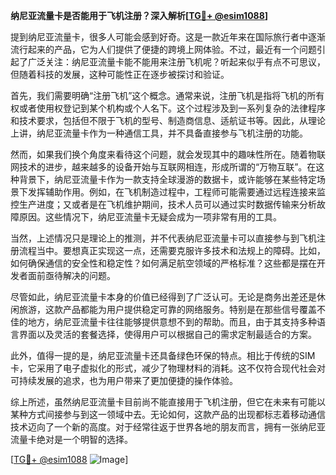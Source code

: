 **纳尼亚流量卡是否能用于飞机注册？深入解析[[TG💪+ @esim1088](https://t.me/s/esim1088)]**

提到纳尼亚流量卡，很多人可能会感到好奇。这是一款近年来在国际旅行者中逐渐流行起来的产品，它为人们提供了便捷的跨境上网体验。不过，最近有一个问题引起了广泛关注：纳尼亚流量卡能不能用来注册飞机呢？听起来似乎有点不可思议，但随着科技的发展，这种可能性正在逐步被探讨和验证。

首先，我们需要明确“注册飞机”这个概念。通常来说，注册飞机是指将飞机的所有权或者使用权登记到某个机构或个人名下。这个过程涉及到一系列复杂的法律程序和技术要求，包括但不限于飞机的型号、制造商信息、适航证书等。因此，从理论上讲，纳尼亚流量卡作为一种通信工具，并不具备直接参与飞机注册的功能。

然而，如果我们换个角度来看待这个问题，就会发现其中的趣味性所在。随着物联网技术的进步，越来越多的设备开始与互联网相连，形成所谓的“万物互联”。在这种背景下，纳尼亚流量卡作为一款支持全球漫游的数据卡，或许能够在某些特定场景下发挥辅助作用。例如，在飞机制造过程中，工程师可能需要通过远程连接来监控生产进度；又或者是在飞机维护期间，技术人员可以通过实时数据传输来分析故障原因。这些情况下，纳尼亚流量卡无疑会成为一项非常有用的工具。

当然，上述情况只是理论上的推测，并不代表纳尼亚流量卡可以直接参与到飞机注册流程当中。要想真正实现这一点，还需要克服许多技术和法规上的障碍。比如，如何确保通信的安全性和稳定性？如何满足航空领域的严格标准？这些都是摆在开发者面前亟待解决的问题。

尽管如此，纳尼亚流量卡本身的价值已经得到了广泛认可。无论是商务出差还是休闲旅游，这款产品都能为用户提供稳定可靠的网络服务。特别是在那些信号覆盖不佳的地方，纳尼亚流量卡往往能够提供意想不到的帮助。而且，由于其支持多种语言界面以及灵活的套餐选择，使得用户可以根据自己的需求定制最适合的方案。

此外，值得一提的是，纳尼亚流量卡还具备绿色环保的特点。相比于传统的SIM卡，它采用了电子虚拟化的形式，减少了物理材料的消耗。这不仅符合现代社会对可持续发展的追求，也为用户带来了更加便捷的操作体验。

综上所述，虽然纳尼亚流量卡目前尚不能直接用于飞机注册，但它在未来有可能以某种方式间接参与到这一领域中去。无论如何，这款产品的出现都标志着移动通信技术迈向了一个新的高度。对于经常往返于世界各地的朋友而言，拥有一张纳尼亚流量卡绝对是一个明智的选择。

[[TG💪+ @esim1088](https://t.me/s/esim1088) ![Image](https://i.postimg.cc/4NQfJmqS/Snipaste-2025-05-13-00-14-12.png)]